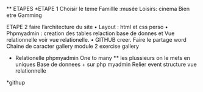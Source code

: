 ** ETAPES
*ETAPE 1 Choisir le teme
Famillle :musée
Loisirs:  cinema
          Bien etre
          Gamming

ETAPE 2 faire l’architecture du site
•	Layout : html et css perso
•	Phpmyadmin : creation des tables relaction base de donnes  et 
Vue relationnelle voir vue relationelle.
•	GITHUB  creer. Faire le partage word
        Chaine de caracter gallery module 2 exercise gallery

* Relationelle phpmyadmin
One to many 	**  les plussieurs  on le mets en uniques
Base de donnees  + sur php myadmin
Relier event structure vue relationnelle
 
*githup


